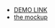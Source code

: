 - [DEMO LINK](https://<your_account>.github.io/body-club/)
- [the mockup](<https://www.figma.com/file/thbiTPQK9mvy9zwlvlj0x0/THE-BODY-CLUB-(Community)?type=design&node-id=0-1&t=Md6kzA8XPs82iwXe-0>)
